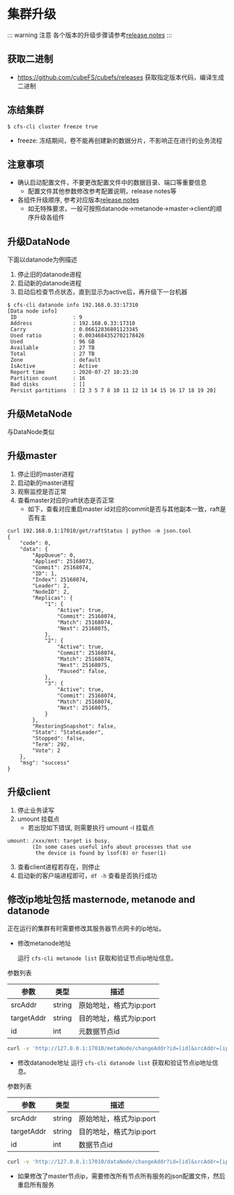 # 集群升级

::: warning 注意
各个版本的升级步骤请参考[release notes](https://github.com/cubefs/cubefs/releases)
:::

## 获取二进制
+ https://github.com/cubeFS/cubefs/releases 获取指定版本代码，编译生成二进制
## 冻结集群
```
$ cfs-cli cluster freeze true
```
+ freeze: 冻结期间，卷不能再创建新的数据分片，不影响正在进行的业务流程
## 注意事项
- 确认启动配置文件，不要更改配置文件中的数据目录、端口等重要信息
  - 配置文件其他参数修改参考配置说明，release notes等
- 各组件升级顺序, 参考对应版本[release notes](https://github.com/cubefs/cubefs/releases) 
  - 如无特殊要求，一般可按照datanode->metanode->master->client的顺序升级各组件

## 升级DataNode
下面以datanode为例描述
1. 停止旧的datanode进程
2. 启动新的datanode进程
3. 启动后检查节点状态，直到显示为active后，再升级下一台机器
```
$ cfs-cli datanode info 192.168.0.33:17310
[Data node info]
 ID                  : 9
 Address             : 192.168.0.33:17310
 Carry               : 0.06612836801123345
 Used ratio          : 0.0034684352702178426
 Used                : 96 GB
 Available           : 27 TB
 Total               : 27 TB
 Zone                : default
 IsActive            : Active
 Report time         : 2020-07-27 10:23:20
 Partition count     : 16
 Bad disks           : []
 Persist partitions  : [2 3 5 7 8 10 11 12 13 14 15 16 17 18 19 20]
```

## 升级MetaNode

与DataNode类似

## 升级master

1. 停止旧的master进程
2. 启动新的master进程
3. 观察监控是否正常
4. 查看master对应的raft状态是否正常
   - 如下，查看对应重启master id对应的commit是否与其他副本一致，raft是否有主
```shell
curl 192.168.0.1:17010/get/raftStatus | python -m json.tool
{
    "code": 0,
    "data": {
        "AppQueue": 0,
        "Applied": 25168073,
        "Commit": 25168074,
        "ID": 1,
        "Index": 25168074,
        "Leader": 2,
        "NodeID": 2,
        "Replicas": {
            "1": {
                "Active": true,
                "Commit": 25168074,
                "Match": 25168074,
                "Next": 25168075,
            },
            "2": {
                "Active": true,
                "Commit": 25168074,
                "Match": 25168074,
                "Next": 25168075,
                "Paused": false,
            },
            "3": {
                "Active": true,
                "Commit": 25168074,
                "Match": 25168074,
                "Next": 25168075,
            }
        },
        "RestoringSnapshot": false,
        "State": "StateLeader",
        "Stopped": false,
        "Term": 292,
        "Vote": 2
    },
    "msg": "success"
}
```
## 升级client

1. 停止业务读写
2. umount 挂载点
   - 若出现如下错误, 则需要执行 umount -l 挂载点
```
umount: /xxx/mnt: target is busy.
        (In some cases useful info about processes that use
         the device is found by lsof(8) or fuser(1)
```
3. 查看client进程若存在，则停止
4. 启动新的客户端进程即可，`df -h` 查看是否执行成功


## 修改ip地址包括 masternode, metanode and datanode
正在运行的集群有时需要修改其服务器节点网卡的ip地址。

- 修改metanode地址
  
  运行 `cfs-cli metanode list` 获取和验证节点ip地址信息。


参数列表

| 参数       | 类型   | 描述                    |
| ---------- | ------ | ----------------------- |
| srcAddr    | string | 原始地址，格式为ip:port |
| targetAddr | string | 目的地址，格式为ip:port |
| id         | int    | 元数据节点id            |

```bash
curl -v 'http://127.0.0.1:17010/metaNode/changeAddr?id=[id]&srcAddr=[ip:port]&targetAddr=[ip:port]' | jq .
```
-  修改datanode地址
运行 `cfs-cli datanode list` 获取和验证节点ip地址信息。

参数列表

| 参数       | 类型   | 描述                    |
| ---------- | ------ | ----------------------- |
| srcAddr    | string | 原始地址，格式为ip:port |
| targetAddr | string | 目的地址，格式为ip:port |
| id         | int    | 数据节点id              |
```bash
curl -v 'http://127.0.0.1:17010/dataNode/changeAddr?id=[id]&srcAddr=[ip:port]&targetAddr=[ip:port]' | jq .
```
- 如果修改了master节点ip，需要修改所有节点所有服务的json配置文件，然后重启所有服务


